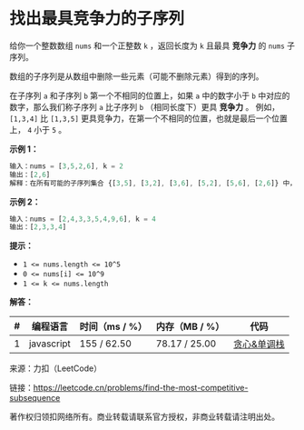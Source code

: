 # 找出最具竞争力的子序列

给你一个整数数组 `nums` 和一个正整数 `k` ，返回长度为 `k` 且最具 **竞争力** 的 `nums` 子序列。

数组的子序列是从数组中删除一些元素（可能不删除元素）得到的序列。

在子序列 `a` 和子序列 `b` 第一个不相同的位置上，如果 `a` 中的数字小于 `b` 中对应的数字，那么我们称子序列 `a` 比子序列 `b` （相同长度下）更具 **竞争力** 。 例如，`[1,3,4]` 比 `[1,3,5]` 更具竞争力，在第一个不相同的位置，也就是最后一个位置上， `4` 小于 `5` 。

**示例 1：**

``` javascript
输入：nums = [3,5,2,6], k = 2
输出：[2,6]
解释：在所有可能的子序列集合 {[3,5], [3,2], [3,6], [5,2], [5,6], [2,6]} 中，[2,6] 最具竞争力。
```

**示例 2：**

``` javascript
输入：nums = [2,4,3,3,5,4,9,6], k = 4
输出：[2,3,3,4]
```

**提示：**

- `1 <= nums.length <= 10^5`
- `0 <= nums[i] <= 10^9`
- `1 <= k <= nums.length`

**解答：**

**#**|**编程语言**|**时间（ms / %）**|**内存（MB / %）**|**代码**
--|--|--|--|--
1|javascript|155 / 62.50|78.17 / 25.00|[贪心&单调栈](./javascript/ac_v1.js)

来源：力扣（LeetCode）

链接：https://leetcode.cn/problems/find-the-most-competitive-subsequence

著作权归领扣网络所有。商业转载请联系官方授权，非商业转载请注明出处。
